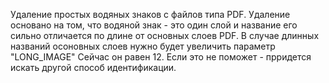 Удаление простых водяных знаков с файлов типа PDF.
Удаление основано на том, что водяной знак - это один слой
и название его сильно отличается по длине от основных слоев PDF.
В случае длинных названий осоновных слоев нужно будет увеличить параметр "LONG_IMAGE" 
Сейчас он равен 12.
Если это не поможет - прридется искать другой способ идентификации.

